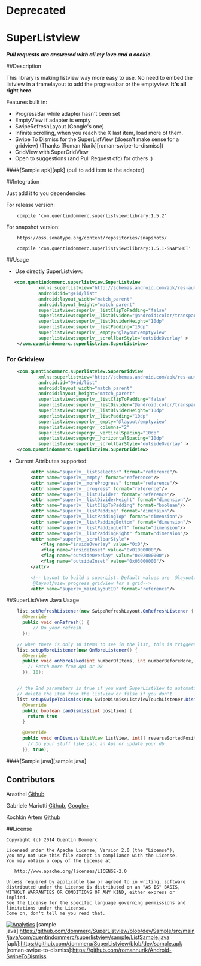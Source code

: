 Deprecated
=============

SuperListview
==============

***Pull requests are answered with all my love and a cookie.***


##Description

This library is making listview way more easy to use. No need to embed the listview in a framelayout to add the progressbar or the emptyview. **It's all right here**.

Features built in:
- ProgressBar while adapter hasn't been set
- EmptyView if adapter is empty
- SwipeRefreshLayout (Google's one)
- Infinite scrolling, when you reach the X last item, load more of them.
- Swipe To Dismiss for the SuperListView (doesn't make sense for a gridview) (Thanks [Roman Nurik][roman-swipe-to-dismiss])
- GridView with SuperGridView
- Open to suggestions (and Pull Request ofc) for others :)

####[Sample apk][apk] (pull to add item to the adapter)


##Integration

Just add it to you dependencies

For release version:
```
    compile 'com.quentindommerc.superlistview:library:1.5.2'
```

For snapshot version:
```
    https://oss.sonatype.org/content/repositories/snapshots/
```
```
    compile 'com.quentindommerc.superlistview:library:1.5.1-SNAPSHOT'
```
##Usage

-	Use directly SuperListview:

```xml
   <com.quentindommerc.superlistview.SuperListview
            xmlns:superlistview="http://schemas.android.com/apk/res-auto"
            android:id="@+id/list"
            android:layout_width="match_parent"
            android:layout_height="match_parent"
            superlistview:superlv__listClipToPadding="false"
            superlistview:superlv__listDivider="@android:color/transparent"
            superlistview:superlv__listDividerHeight="10dp"
            superlistview:superlv__listPadding="10dp"
            superlistview:superlv__empty="@layout/emptyview"
            superlistview:superlv__scrollbarStyle="outsideOverlay" >
    </com.quentindommerc.superlistview.SuperListview>
```

### For Gridview
```xml
    <com.quentindommerc.superlistview.SuperGridview
            xmlns:superlistview="http://schemas.android.com/apk/res-auto"
            android:id="@+id/list"
            android:layout_width="match_parent"
            android:layout_height="match_parent"
            superlistview:superlv__listClipToPadding="false"
            superlistview:superlv__listDivider="@android:color/transparent"
            superlistview:superlv__listDividerHeight="10dp"
            superlistview:superlv__listPadding="10dp"
            superlistview:superlv__empty="@layout/emptyview"
            superlistview:supergv__columns="2"
            superlistview:supergv__verticalSpacing="10dp"
            superlistview:supergv__horizontalSpacing="10dp"
            superlistview:superlv__scrollbarStyle="outsideOverlay" >
    </com.quentindommerc.superlistview.SuperGridview>
```

-   Current Attributes supported:
```xml
         <attr name="superlv__listSelector" format="reference"/>
         <attr name="superlv__empty" format="reference"/>
         <attr name="superlv__moreProgress" format="reference"/>
         <attr name="superlv__progress" format="reference"/>
         <attr name="superlv__listDivider" format="reference"/>
         <attr name="superlv__listDividerHeight" format="dimension"/>
         <attr name="superlv__listClipToPadding" format="boolean"/>
         <attr name="superlv__listPadding" format="dimension"/>
         <attr name="superlv__listPaddingTop" format="dimension"/>
         <attr name="superlv__listPaddingBottom" format="dimension"/>
         <attr name="superlv__listPaddingLeft" format="dimension"/>
         <attr name="superlv__listPaddingRight" format="dimension"/>
         <attr name="superlv__scrollbarStyle">
             <flag name="insideOverlay" value="0x0"/>
             <flag name="insideInset" value="0x01000000"/>
             <flag name="outsideOverlay" value="0x02000000"/>
             <flag name="outsideInset" value="0x03000000"/>
         </attr>

         <!-- Layout to build a superList. Default values are  @layout/view_progress_listview for a list and
          @layout/view_progress_gridview for a grid-->
         <attr name="superlv_mainLayoutID" format="reference"/>

```

##SuperListView Java Usage

```java
    list.setRefreshListener(new SwipeRefreshLayout.OnRefreshListener {
      @Override
      public void onRefresh() {
          // Do your refresh
      });

    // when there is only 10 items to see in the list, this is triggered
    list.setupMoreListener(new OnMoreListener() {
      @Override
      public void onMoreAsked(int numberOfItems, int numberBeforeMore, int currentItemPos) {
        // Fetch more from Api or DB
      }}, 10);


    // the 2nd parameters is true if you want SuperListView to automatically
    // delete the item from the listview or false if you don't
    list.setupSwipeToDismiss(new SwipeDismissListViewTouchListener.DismissCallbacks() {
      @Override
      public boolean canDismiss(int position) {
        return true
      }

      @Override
      public void onDismiss(ListView listView, int[] reverseSortedPositions) {
        // Do your stuff like call an Api or update your db
      }}, true);

```


####[Sample java][sample java]

## Contributors

Arasthel [Github](https://github.com/Arasthel)

Gabriele Mariotti [Github](https://github.com/gabrielemariotti), [Google+](https://plus.google.com/+GabrieleMariotti/posts)

Kochkin Artem [Github](https://github.com/kolipass)


##License

    Copyright (c) 2014 Quentin Dommerc

    Licensed under the Apache License, Version 2.0 (the "License");
    you may not use this file except in compliance with the License.
    You may obtain a copy of the License at

       http://www.apache.org/licenses/LICENSE-2.0

    Unless required by applicable law or agreed to in writing, software
    distributed under the License is distributed on an "AS IS" BASIS,
    WITHOUT WARRANTIES OR CONDITIONS OF ANY KIND, either express or implied.
    See the License for the specific language governing permissions and
    limitations under the License.
    Come on, don't tell me you read that.

[![Analytics](https://ga-beacon.appspot.com/UA-40136896-2/SuperListview/readme)](https://github.com/igrigorik/ga-beacon)
[sample java]:https://github.com/dommerq/SuperListview/blob/dev/Sample/src/main/java/com/quentindommerc/superlistview/sample/ListSample.java
[apk]:https://github.com/dommerq/SuperListview/blob/dev/sample.apk
[roman-swipe-to-dismiss]:https://github.com/romannurik/Android-SwipeToDismiss
